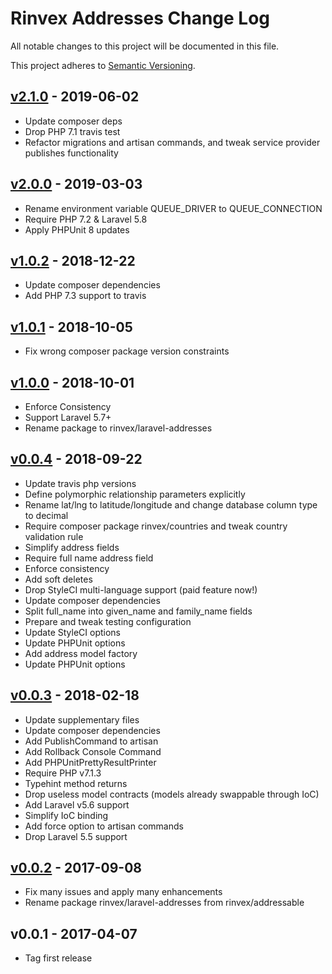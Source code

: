 # Rinvex Addresses Change Log

All notable changes to this project will be documented in this file.

This project adheres to [Semantic Versioning](CONTRIBUTING.md).


## [v2.1.0] - 2019-06-02
- Update composer deps
- Drop PHP 7.1 travis test
- Refactor migrations and artisan commands, and tweak service provider publishes functionality

## [v2.0.0] - 2019-03-03
- Rename environment variable QUEUE_DRIVER to QUEUE_CONNECTION
- Require PHP 7.2 & Laravel 5.8
- Apply PHPUnit 8 updates

## [v1.0.2] - 2018-12-22
- Update composer dependencies
- Add PHP 7.3 support to travis

## [v1.0.1] - 2018-10-05
- Fix wrong composer package version constraints

## [v1.0.0] - 2018-10-01
- Enforce Consistency
- Support Laravel 5.7+
- Rename package to rinvex/laravel-addresses

## [v0.0.4] - 2018-09-22
- Update travis php versions
- Define polymorphic relationship parameters explicitly
- Rename lat/lng to latitude/longitude and change database column type to decimal
- Require composer package rinvex/countries and tweak country validation rule
- Simplify address fields
- Require full name address field
- Enforce consistency
- Add soft deletes
- Drop StyleCI multi-language support (paid feature now!)
- Update composer dependencies
- Split full_name into given_name and family_name fields
- Prepare and tweak testing configuration
- Update StyleCI options
- Update PHPUnit options
- Add address model factory
- Update PHPUnit options

## [v0.0.3] - 2018-02-18
- Update supplementary files
- Update composer dependencies
- Add PublishCommand to artisan
- Add Rollback Console Command
- Add PHPUnitPrettyResultPrinter
- Require PHP v7.1.3
- Typehint method returns
- Drop useless model contracts (models already swappable through IoC)
- Add Laravel v5.6 support
- Simplify IoC binding
- Add force option to artisan commands
- Drop Laravel 5.5 support

## [v0.0.2] - 2017-09-08
- Fix many issues and apply many enhancements
- Rename package rinvex/laravel-addresses from rinvex/addressable

## v0.0.1 - 2017-04-07
- Tag first release

[v2.1.0]: https://github.com/rinvex/laravel-addresses/compare/v2.0.0...v2.1.0
[v2.0.0]: https://github.com/rinvex/laravel-addresses/compare/v1.0.2...v2.0.0
[v1.0.2]: https://github.com/rinvex/laravel-addresses/compare/v1.0.1...v1.0.2
[v1.0.1]: https://github.com/rinvex/laravel-addresses/compare/v1.0.0...v1.0.1
[v1.0.0]: https://github.com/rinvex/laravel-addresses/compare/v0.0.4...v1.0.0
[v0.0.4]: https://github.com/rinvex/laravel-addresses/compare/v0.0.3...v0.0.4
[v0.0.3]: https://github.com/rinvex/laravel-addresses/compare/v0.0.2...v0.0.3
[v0.0.2]: https://github.com/rinvex/laravel-addresses/compare/v0.0.1...v0.0.2
